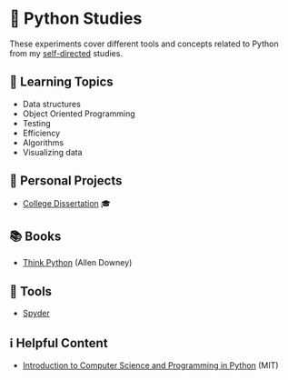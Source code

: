 # :snake: Python Studies

These experiments cover different tools and concepts related to Python from my [self-directed](https://github.com/DanielBrito/self-learning) studies.

## :bookmark_tabs: Learning Topics

- Data structures
- Object Oriented Programming
- Testing
- Efficiency
- Algorithms
- Visualizing data

## :rocket: Personal Projects

- [College Dissertation](https://github.com/DanielBrito/monografia) :mortar_board:

## :books: Books

- [Think Python](https://greenteapress.com/wp/think-python/) (Allen Downey)

## :toolbox: Tools

- [Spyder](https://www.spyder-ide.org/)

## ℹ️ Helpful Content

- [Introduction to Computer Science and Programming in Python](https://ocw.mit.edu/courses/electrical-engineering-and-computer-science/6-0001-introduction-to-computer-science-and-programming-in-python-fall-2016/) (MIT)

